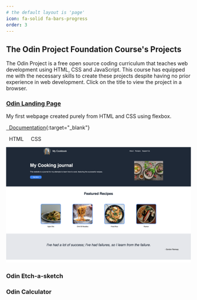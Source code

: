 ```yaml
---
# the default layout is 'page'
icon: fa-solid fa-bars-progress
order: 3
---
```


## The Odin Project Foundation Course's Projects

The Odin Project is a free open source coding curriculum that teaches web development using HTML, CSS and JavaScript. This course has equipped me with the necessary skills to create these projects despite having no prior experience in web development. Click on the title to view the project in a browser.

### [Odin Landing Page](https://kailermai.github.io/odin-landing-page/)

My first webpage created purely from HTML and CSS using flexbox.

[<i class="fa-solid fa-book"></i>  Documentation](https://github.com/kailermai/odin-landing-page){:target="\_blank"}

<i class="fa-brands fa-html5"></i>  HTML    <i class="fa-brands fa-css3-alt"></i>  CSS

![Screenshot of my Landing Page I created while studying The Odin Project](/assets/images/landing-page-top.png)

### Odin Etch-a-sketch

### Odin Calculator
